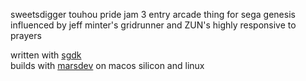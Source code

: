 sweetsdigger
touhou pride jam 3 entry
arcade thing for sega genesis influenced by jeff minter's gridrunner and ZUN's highly responsive to prayers

written with [sgdk](https://github.com/Stephane-D/SGDK)\
builds with [marsdev](https://github.com/andwn/marsdev) on macos silicon and linux
